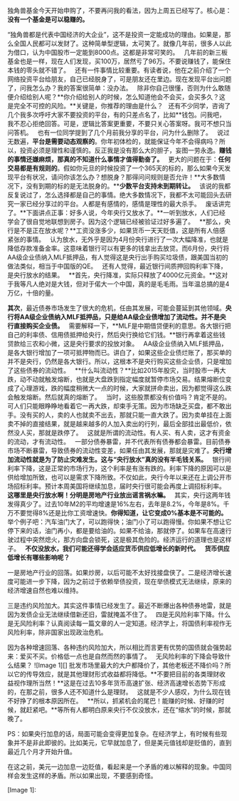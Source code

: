 独角兽基金今天开始申购了，不要再问我的看法，因为上周五已经写了。核心是：**没有一个基金是可以稳赚的。**
  
“独角兽都是代表中国经济的大企业”，这不是投资一定能成功的理由。如果是，那么全国人民都可以发财了。这种简单型逻辑，太可笑了。就像几年前，很多人以此为借口，认为中国股市一定能到8000点。这都是非常可笑的。
 
几年前的新三板基金也是一样，现在人们发现，买100万，居然亏了96万。不要说赚钱了，能保住本钱的零头就不错了。
 
还有一件事情比较重要。有读者说，他在之前介绍了一个网络投资平台给朋友，自己已经脱身了，可是朋友还在里边。现在发现平台出问题了，问我怎么办？我的答案很简单：没办法。
 
除非你自己很懂，否则为什么敢随便介绍给别人呢？**你介绍给别人的时候，怎么知道他会不会买，会买多久？这是完全不可控的风险。**关键是，你推荐的理由是什么？
 
还有不少同学，咨询了几个我多次呼吁大家不要投资的平台，有的只差点名了，比如\*\*钱包。问我吧，我不忍心拒绝回答。可是，逻辑比答案更重要，不要只关心答案呀。我可不想只当问答机。
 
也有一位同学提到了几个月前我分享的平台，问为什么删除了。
 
说过无数遍，**平台是需要动态观察的**。你年初体检的，就能保证今年不会得病吗？所以，投资必须是理性和谨慎的。反正我是没有那么大的胆子，妄图一劳永逸。**赚钱的事情还嫌麻烦，那真的不知道什么事情才值得勤奋了。**
 
更大的问题在于：**任何交易都是有规则的**。假如你元旦的时候投资了一个365天的标的，那么如果今天发现平台有状况，请问你该怎么办？想脱身？那得问问规则是否允许！**大多数情况下，没有到期的标的是无法脱身的。****少数平台支持未到期转让。**
 
该说的我都反复说过了，怎么选择都是自己的事情。绝大多数情况下，我都不太可能回头去研究一家已经分享过的平台。人都是有感情的，感情是理性的最大杀手。
 
废话讲完了。**下面讲点正事：好多人说，今年央行又放水了。**一听到放水，人们已经学会了很自觉地联想到房子。因为这个逻辑已经被验证过好多遍了。
 
**那么，央行是不是正在放水呢？**工资没涨多少，如果货币一天天贬值，这是所有人倍感紧张的事情。
 
认为放水，无外乎是因为4月份央行进行了一次大幅降准，也就是降低存款准备金率。这意味着银行可以有更多的钱拿出去放贷。而6月份，央行将AA级企业债纳入MLF抵押品，有人觉得这是央行出手购买垃圾债，跟美国当初的做法类似，相当于中国版的QE。
 
还有人觉得，最近银行间质押回购利率下降，是央行放水的结果。
 
**首先，央行降准，实际只释放了4000亿元资金。**这对于我等凡人绝对是大钱，但对于偌大一个中国，真的是毛毛雨。当年温总搞的是4万亿，十倍的量。
  
**其次**，最近债券市场发生了很大的危机，任由其发展，可能会蔓延到其他领域。**央行将AA级企业债纳入MLF抵押品，只是给AA级企业债增加了流动性。并不是央行直接购买企业债。**
 
需要解释一下，**MLF是中期借贷便利的意思。各大银行把自己的利率债、信用债抵押给央行，然后央行换给它们钱。**银行再拿着这些钱贷款给三农和小微，这是央行要求的投放对象。
 
AA级企业债纳入MLF抵押品，是各大银行增加了一项可抵押物而已。讲白了，如果这些企业债烂账了，那买单的并不是央行，仍然是各大银行。所以，这根本不是央行购买这些企业债，只是增加了这些债券的流动性。
 
**什么叫流动性？**比如2015年股灾，当时股市一再大跌，动不动就触发熔断，也就是大盘跌到指定幅度就暂停市场交易。结果熔断位变成了心理游戏，跌的幅度稍微大一点的时候，大家就拼命卖出，因为都觉得这么跌会触发熔断。然后就真的熔断了。
 
当时，这些股票都没有价值吗？肯定不是的。可人们只能眼睁睁地看着它一再大跌，却束手无策。因为市场缺乏买盘，都不敢出手。没有买的人，卖的人也就卖不出去，那就只能一直大跌了。因为卖单挂在上面卖不掉的直接结果，就是越来越多的人加入卖出的行列，最后全部挂出最低价，依然没人买，那就是跌停了。
 
这就是所谓的流动性。有人买、有人卖，这才有资金的流动，才有流动性。
 
一部分债券暴雷，并不代表所有债券都会暴雷。目前债券市场不断暴雷，导致债券的流动性变差，如果任由其发展，那就是灾难了。**央行增加流动性就是为了防止灾难发生。这与“央行放水”真的没有半毛钱关系。**
 
银行间利率下降，这是正常的市场行为，这个利率是有涨有跌的。利率下降的原因可以是供给增加所致，也可以是需求下降所致。不仅如此，央行今年以来还在上调公开市场招标利率。预计本周美国将继续加息，届时央行很可能会再度上调招标利率。
 
**这哪里是央行放水啊！分明是房地产行业放出谣言祸水嘛。**
 
其实，央行这两年钱发得真少了。过去10年M2的平均增速是16%左右，去年是8.2%，今年是8%。千万不要觉得8%还是比你工资增速快。**你得知道，让它变成0%基本是不可能的。**
 
举个例子吧：汽车油门大了，可以跑得快；油门小了可以跑得慢。你如果不想让它停下来的话，油门再小，都是要给油的。如果不给油，那就停了。如果车在高速行驶过程中突然熄火，那方向盘会锁死，这是极其危险的。经济运行的道理也是这样子。
 
**不仅没放水，我们可能还得学会适应货币供应低增长的新时代。**
 
**货币供应低增长有哪些影响呢？**
  
一是房地产行业的回落。如果炒房，以后可能不太好找接盘侠了。二是经济增长速度可能进一步下降，因为之前过于依赖举债投资，现在举债模式无法继续，原来的经济增速自然也难以维持。
  
三是违约风险加大。其实这件事情已经发生了。最近不断爆出各种债券地雷，就是因为发债企业无法继续借新还旧，雷就掩盖不住了。
 
四是无风险利率下降。什么是无风险利率？认真阅读每一篇文章的人一定知道。经济学上，将国债利率视作无风险利率，除非国家出现政治危机。
  
因为各种增速回落、各种违约风险加大，所以相比而言更有优势的国债就会强势起来：爱买不买。价格低一点也是自然而然的事情了。
 
无风险利率的下降会导致什么结果？
![Image 1][]
批发市场里最大的大户都降价了，其他老板还不降价吗？所以它的传导效应，就是其他理财形式收益都将降低。**不要把目前的各类理财收益视作理所当然！**这是在过去10多年货币高速扩张、经济高速增长态势下形成的，在那之前，很多人还不知道什么是理财。
 
这就是不少人感叹，为什么现在钱不好挣了的根本原因所在。
 
**所以，抓紧机会的尾巴！能赚的时候、好赚的时候，就赶紧吧。**等所有人都明白原来央行不仅没放水，还在“缩水”的时候，那就晚了。
  
PS：如果央行加息的话，局面可能会变得更加复杂。在经济学上，有时候有些现象并不是非此即彼的。比如美元，它早就加息了，但是美元值钱却是贬值的，直到最近几个月才开始升值。
  
在这之前，美元一边加息一边贬值，看起来是一个矛盾的难以解释的现象。中国同样会发生这样的矛盾。所以如果出现，不要感到奇怪。

[Image 1]: 